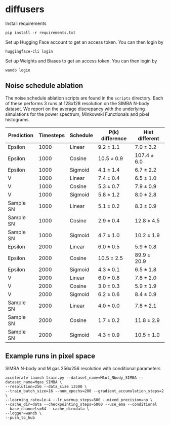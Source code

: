 # diffusers

Install requirements

```
pip install -r requirements.txt
```

Set up Hugging Face account to get an access token. You can then login by 

```
huggingface-cli login
```

Set up Weights and Biases to get an access token. You can then login by

```
wandb login
```

## Noise schedule ablation 

The noise schedule ablation scripts are found in the `scripts` directory. Each of these performs 3 runs at 128x128 resolution 
on the SIMBA N-body dataset. We report on the average discrepancy with the underlying simulations for the power spectrum, Minkowski Functionals and pixel histograms. 

| Prediction | Timesteps | Schedule | P(k) difference | Hist different  |
|------------|-----------|----------|-----------------|-----------------|
| Epsilon    | 1000      | Linear   | $9.2 \pm 1.1$   | $7.0 \pm 3.2$   |
| Epsilon    | 1000      | Cosine   | $10.5 \pm 0.9$  | $107.4 \pm 6.0$ |
| Epsilon    | 1000      | Sigmoid  | $4.1 \pm 1.4$   | $6.7 \pm 2.2$   |
| V          | 1000      | Linear   | $7.4 \pm 0.4$   | $6.5 \pm 1.0$   |
| V          | 1000      | Cosine   | $5.3 \pm 0.7$   | $7.9 \pm 0.9$   |
| V          | 1000      | Sigmoid  | $5.8 \pm 1.2$   | $8.0 \pm 2.8$   |
| Sample SN  | 1000      | Linear   | $5.1 \pm 0.2$   | $8.3 \pm 0.9$   |
| Sample SN  | 1000      | Cosine   | $2.9 \pm 0.4$   | $12.8 \pm 4.5$  |
| Sample SN  | 1000      | Sigmoid  | $4.7 \pm 1.0$   | $10.2 \pm 1.9$  |
| Epsilon    | 2000      | Linear   | $6.0 \pm 0.5$   | $5.9 \pm 0.8$   |
| Epsilon    | 2000      | Cosine   | $10.5 \pm 2.5$  | $89.9 \pm 20.9$ |
| Epsilon    | 2000      | Sigmoid  | $4.3 \pm 0.1$   | $6.5 \pm 1.8$   |
| V          | 2000      | Linear   | $6.0 \pm 0.8$   | $7.8 \pm 2.0$   |
| V          | 2000      | Cosine   | $3.0 \pm 0.3$   | $5.9 \pm 1.9$   |
| V          | 2000      | Sigmoid  | $6.2 \pm 0.6$   | $8.4 \pm 0.9$   |
| Sample SN  | 2000      | Linear   | $4.0 \pm 0.0$   | $7.8 \pm 2.1$   |
| Sample SN  | 2000      | Cosine   | $1.7 \pm 0.2$   | $11.8 \pm 2.9$  |
| Sample SN  | 2000      | Sigmoid  | $4.3 \pm 0.9$   | $10.5 \pm 1.0$  |

## Example runs in pixel space 

SIMBA N-body and M gas 256x256 resolution with conditional parameters

```
accelerate launch train.py --dataset_name=Mtot_Nbody_SIMBA --dataset_name=Mgas_SIMBA \
--resolution=256 --data_size 13500 \
--train_batch_size=16 --num_epochs=200 --gradient_accumulation_steps=2 \
--learning_rate=1e-4 --lr_warmup_steps=500 --mixed_precision=no \
--cache_dir=data --checkpointing_steps=5000 --use_ema --conditional 
--base_channels=64 --cache_dir=data \
--logger=wandb \
--push_to_hub 
```
